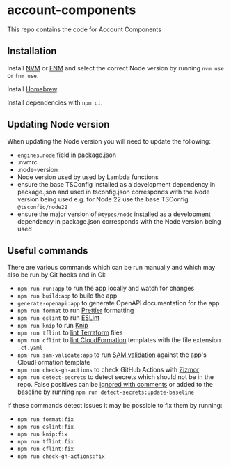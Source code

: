 # account-components

This repo contains the code for Account Components

## Installation

Install [NVM](https://github.com/nvm-sh/nvm) or [FNM](https://github.com/Schniz/fnm) and select the correct Node version by running `nvm use` or `fnm use`.

Install [Homebrew](https://brew.sh/).

Install dependencies with `npm ci`.

## Updating Node version

When updating the Node version you will need to update the following:

- `engines.node` field in package.json
- .nvmrc
- .node-version
- Node version used by used by Lambda functions
- ensure the base TSConfig installed as a development dependency in package.json and used in tsconfig.json corresponds with the Node version being used e.g. for Node 22 use the base TSConfig `@tsconfig/node22`
- ensure the major version of `@types/node` installed as a development dependency in package.json corresponds with the Node version being used

## Useful commands

There are various commands which can be run manually and which may also be run by Git hooks and in CI:

- `npm run run:app` to run the app locally and watch for changes
- `npm run build:app` to build the app
- `generate-openapi:app` to generate OpenAPI documentation for the app
- `npm run format` to run [Prettier](https://prettier.io/) formatting
- `npm run eslint` to run [ESLint](https://eslint.org/)
- `npm run knip` to run [Knip](https://knip.dev/)
- `npm run tflint` to [lint Terraform](https://github.com/terraform-linters/tflint) files
- `npm run cflint` to [lint CloudFormation](https://github.com/aws-cloudformation/cfn-lint) templates with the file extension `.cf.yaml`
- `npm run sam-validate:app` to run [SAM validation](https://docs.aws.amazon.com/serverless-application-model/latest/developerguide/sam-cli-command-reference-sam-validate.html) against the app's CloudFormation template
- `npm run check-gh-actions` to check GitHub Actions with [Zizmor](https://docs.zizmor.sh/)
- `npm run detect-secrets` to detect secrets which should not be in the repo. False positives can be [ignored with comments](https://github.com/Yelp/detect-secrets?tab=readme-ov-file#inline-allowlisting) or added to the baseline by running `npm run detect-secrets:update-baseline`

If these commands detect issues it may be possible to fix them by running:

- `npm run format:fix`
- `npm run eslint:fix`
- `npm run knip:fix`
- `npm run tflint:fix`
- `npm run cflint:fix`
- `npm run check-gh-actions:fix`
